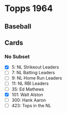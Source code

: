 # Topps 1964 
## Baseball

## Cards

### No Subset
- [x] 5: NL Strikeout Leaders<br>
- [ ] 7: NL Batting Leaders<br>
- [ ] 9: NL Home Run Leaders<br>
- [ ] 11: NL RBI Leaders<br>
- [ ] 35: Ed Mathews<br>
- [x] 101: Walt Alston<br>
- [ ] 300: Hank Aaron<br>
- [ ] 423: Tops in the NL<br>
